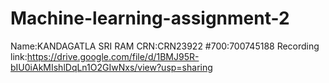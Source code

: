 # Machine-learning-assignment-2
Name:KANDAGATLA SRI RAM
CRN:CRN23922
#700:700745188
Recording link:https://drive.google.com/file/d/1BMJ95R-bIU0iAkMIshlDqLn1O2GIwNxs/view?usp=sharing
